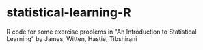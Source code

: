 # statistical-learning-R
R code for some exercise problems in "An Introduction to Statistical Learning" by James, Witten, Hastie, Tibshirani
